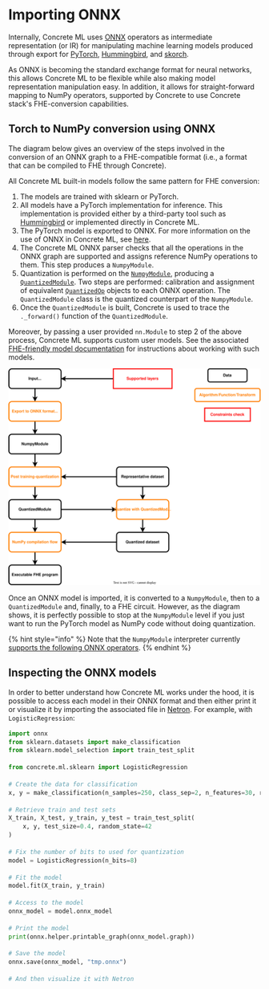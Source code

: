# Importing ONNX

Internally, Concrete ML uses [ONNX](https://github.com/onnx/onnx) operators as intermediate representation (or IR) for manipulating machine learning models produced through export for [PyTorch](https://github.com/pytorch/pytorch), [Hummingbird](https://github.com/microsoft/hummingbird), and [skorch](https://github.com/skorch-dev/skorch).

As ONNX is becoming the standard exchange format for neural networks, this allows Concrete ML to be flexible while also making model representation manipulation easy. In addition, it allows for straight-forward mapping to NumPy operators, supported by Concrete to use Concrete stack's FHE-conversion capabilities.

## Torch to NumPy conversion using ONNX

The diagram below gives an overview of the steps involved in the conversion of an ONNX graph to a FHE-compatible format (i.e., a format that can be compiled to FHE through Concrete).

All Concrete ML built-in models follow the same pattern for FHE conversion:

1. The models are trained with sklearn or PyTorch.
1. All models have a PyTorch implementation for inference. This implementation is provided either by a third-party tool such as [Hummingbird](external_libraries.md#hummingbird) or implemented directly in Concrete ML.
1. The PyTorch model is exported to ONNX. For more information on the use of ONNX in Concrete ML, see [here](onnx_pipeline.md#torch-to-numpy-conversion-using-onnx).
1. The Concrete ML ONNX parser checks that all the operations in the ONNX graph are supported and assigns reference NumPy operations to them. This step produces a `NumpyModule`.
1. Quantization is performed on the [`NumpyModule`](../developer-guide/api/concrete.ml.torch.numpy_module.md#class-numpymodule), producing a [`QuantizedModule`](../developer-guide/api/concrete.ml.quantization.quantized_module.md#class-quantizedmodule). Two steps are performed: calibration and assignment of equivalent [`QuantizedOp`](../developer-guide/api/concrete.ml.quantization.base_quantized_op.md#class-quantizedop) objects to each ONNX operation. The `QuantizedModule` class is the quantized counterpart of the `NumpyModule`.
1. Once the `QuantizedModule` is built, Concrete is used to trace the `._forward()` function of the `QuantizedModule`.

Moreover, by passing a user provided `nn.Module` to step 2 of the above process, Concrete ML supports custom user models. See the associated [FHE-friendly model documentation](../deep-learning/fhe_friendly_models.md) for instructions about working with such models.

![Torch compilation flow with ONNX](../_static/compilation-pipeline/torch_to_numpy_with_onnx.svg)

Once an ONNX model is imported, it is converted to a `NumpyModule`, then to a `QuantizedModule` and, finally, to a FHE circuit. However, as the diagram shows, it is perfectly possible to stop at the `NumpyModule` level if you just want to run the PyTorch model as NumPy code without doing quantization.

{% hint style="info" %}
Note that the `NumpyModule` interpreter currently [supports the following ONNX operators](../deep-learning/onnx_support.md#supported-operators).
{% endhint %}

## Inspecting the ONNX models

In order to better understand how Concrete ML works under the hood, it is possible to access each model in their ONNX format and then either print it or visualize it by importing the associated file in [Netron](https://netron.app). For example, with `LogisticRegression`:

```python
import onnx
from sklearn.datasets import make_classification
from sklearn.model_selection import train_test_split

from concrete.ml.sklearn import LogisticRegression

# Create the data for classification
x, y = make_classification(n_samples=250, class_sep=2, n_features=30, random_state=42)

# Retrieve train and test sets
X_train, X_test, y_train, y_test = train_test_split(
    x, y, test_size=0.4, random_state=42
)

# Fix the number of bits to used for quantization
model = LogisticRegression(n_bits=8)

# Fit the model
model.fit(X_train, y_train)

# Access to the model
onnx_model = model.onnx_model

# Print the model
print(onnx.helper.printable_graph(onnx_model.graph))

# Save the model
onnx.save(onnx_model, "tmp.onnx")

# And then visualize it with Netron
```
